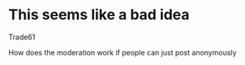 # This seems like a bad idea

Trade61

How does the moderation work if people can just post anonymously
